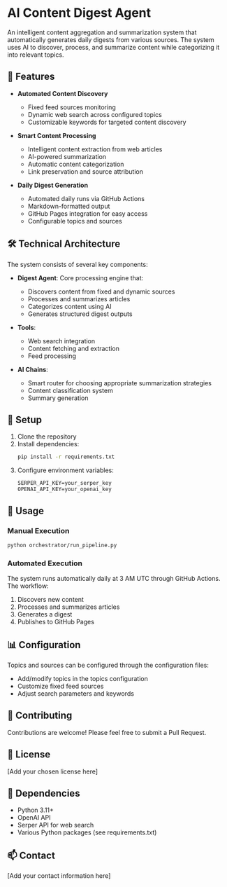 # AI Content Digest Agent

An intelligent content aggregation and summarization system that automatically generates daily digests from various sources. The system uses AI to discover, process, and summarize content while categorizing it into relevant topics.

## 🚀 Features

- **Automated Content Discovery**
  - Fixed feed sources monitoring
  - Dynamic web search across configured topics
  - Customizable keywords for targeted content discovery

- **Smart Content Processing**
  - Intelligent content extraction from web articles
  - AI-powered summarization
  - Automatic content categorization
  - Link preservation and source attribution

- **Daily Digest Generation**
  - Automated daily runs via GitHub Actions
  - Markdown-formatted output
  - GitHub Pages integration for easy access
  - Configurable topics and sources

## 🛠️ Technical Architecture

The system consists of several key components:

- **Digest Agent**: Core processing engine that:
  - Discovers content from fixed and dynamic sources
  - Processes and summarizes articles
  - Categorizes content using AI
  - Generates structured digest outputs

- **Tools**:
  - Web search integration
  - Content fetching and extraction
  - Feed processing

- **AI Chains**:
  - Smart router for choosing appropriate summarization strategies
  - Content classification system
  - Summary generation

## 🔧 Setup

1. Clone the repository
2. Install dependencies:
   ```bash
   pip install -r requirements.txt
   ```
3. Configure environment variables:
   ```
   SERPER_API_KEY=your_serper_key
   OPENAI_API_KEY=your_openai_key
   ```

## 🚀 Usage

### Manual Execution
```bash
python orchestrator/run_pipeline.py
```

### Automated Execution
The system runs automatically daily at 3 AM UTC through GitHub Actions. The workflow:
1. Discovers new content
2. Processes and summarizes articles
3. Generates a digest
4. Publishes to GitHub Pages

## 📊 Configuration

Topics and sources can be configured through the configuration files:
- Add/modify topics in the topics configuration
- Customize fixed feed sources
- Adjust search parameters and keywords

## 🤝 Contributing

Contributions are welcome! Please feel free to submit a Pull Request.

## 📝 License

[Add your chosen license here]

## 🔗 Dependencies

- Python 3.11+
- OpenAI API
- Serper API for web search
- Various Python packages (see requirements.txt)

## 📫 Contact

[Add your contact information here]
